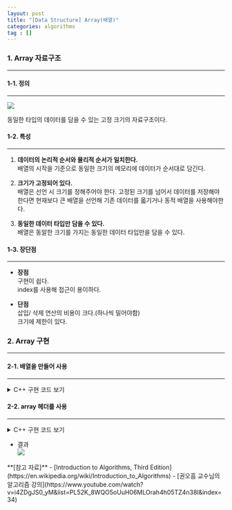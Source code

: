 ```yaml
---
layout: post
title: "[Data Structure] Array(배열)"
categories: algorithms
tag : []
---
```


### 1. Array 자료구조
---

#### 1-1. 정의 
---
![](https://krispediadot.github.io/assets/images/array_1.jpg)

동일한 타입의 데이터를 담을 수 있는 고정 크기의 자료구조이다. 

#### 1-2. 특성
---
1. **데이터의 논리적 순서와 물리적 순서가 일치한다.**  
배열의 시작을 기준으로 동일한 크기의 메모리에 데이터가 순서대로 담긴다. 

2. **크기가 고정되어 있다.**  
배열은 선언 시 크기를 정해주어야 한다. 고정된 크기를 넘어서 데이터를 저장해야한다면 현재보다 큰 배열을 선언해 기존 데이터를 옯기거나 동적 배열을 사용해야한다. 

3. **동일한 데이터 타입만 담을 수 있다.**  
배열은 동알한 크기를 가지는 동일한 데이터 타입만을 담을 수 있다. 

#### 1-3. 장단점
---
- **장점**  
구현이 쉽다.<br>
index를 사용해 접근이 용이하다.<br>

- **단점**  
삽입/ 삭제 연산의 비용이 크다.(하나씩 밀어야함)<br>
크기에 제한이 있다.<br>

### 2. Array 구현 
---

#### 2-1. 배열을 만들어 사용  
---

<details>
<summary>C++ 구현 코드 보기</summary>
<div markdown="1">

```cpp
#include<iostream>

using namespace std;

int main(){
    int arr[10] = {0,}; // int 형을 담근 크기가 10이고 0으로 초기화된 배열 선언

    for(int i=0; i<10; i++) // 배열 출력
        cout<<arr[i]<<" ";
    return 0;
}
```
</div>
</details>

#### 2-2. array 헤더를 사용  
---

<details>
<summary>C++ 구현 코드 보기</summary>
<div markdown="1">

```cpp
#include<iostream>
#include<array>

using namespace std;

int main(){
    array<int, 10> arr = {0};

    for(int i=0; i<10; i++)
        cout<<arr[i]<<" ";
    return 0;
}
```
</div>
</details>


- 결과   
![](https://krispediadot.github.io/assets/images/array_2.jpg)

<div class="divider"></div>
**[참고 자료]**
- [Introduction to Algorithms, Third Edition](https://en.wikipedia.org/wiki/Introduction_to_Algorithms)
- [권오흠 교수님의 알고리즘 강의](https://www.youtube.com/watch?v=i4ZDgJS0_yM&list=PL52K_8WQO5oUuH06MLOrah4h05TZ4n38l&index=34)